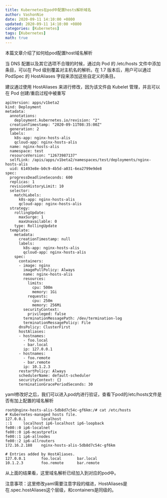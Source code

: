 ```yaml
---
title: Kubernetes在pod中配置hosts解析域名
author: VashonNie
date: 2020-09-11 14:10:00 +0800
updated: 2020-09-11 14:10:00 +0800
categories: [Kubernetes]
tags: [Kubernetes]
math: true
---
```


本篇文章介绍了如何给pod配置host域名解析

当 DNS 配置以及其它选项不合理的时候，通过向 Pod 的 /etc/hosts 文件中添加条目，可以在 Pod 级别覆盖对主机名的解析。在 1.7 版本后，用户可以通过 PodSpec 的 HostAliases 字段来添加这些自定义的条目。

建议通过使用 HostAliases 来进行修改，因为该文件由 Kubelet 管理，并且可以在 Pod 创建/重启过程中被重写

```
apiVersion: apps/v1beta2
kind: Deployment
metadata:
  annotations:
    deployment.kubernetes.io/revision: "2"
  creationTimestamp: "2020-09-11T08:35:00Z"
  generation: 2
  labels:
    k8s-app: nginx-hosts-alis
    qcloud-app: nginx-hosts-alis
  name: nginx-hosts-alis
  namespace: test
  resourceVersion: "12673987137"
  selfLink: /apis/apps/v1beta2/namespaces/test/deployments/nginx-hosts-alis
  uid: 61493e8e-b0c9-4b5d-a031-6ea2799e9de8
spec:
  progressDeadlineSeconds: 600
  replicas: 1
  revisionHistoryLimit: 10
  selector:
    matchLabels:
      k8s-app: nginx-hosts-alis
      qcloud-app: nginx-hosts-alis
  strategy:
    rollingUpdate:
      maxSurge: 1
      maxUnavailable: 0
    type: RollingUpdate
  template:
    metadata:
      creationTimestamp: null
      labels:
        k8s-app: nginx-hosts-alis
        qcloud-app: nginx-hosts-alis
    spec:
      containers:
      - image: nginx
        imagePullPolicy: Always
        name: nginx-hosts-alis
        resources:
          limits:
            cpu: 500m
            memory: 1Gi
          requests:
            cpu: 250m
            memory: 256Mi
        securityContext:
          privileged: false
        terminationMessagePath: /dev/termination-log
        terminationMessagePolicy: File
      dnsPolicy: ClusterFirst
      hostAliases:
      - hostnames:
        - foo.local
        - bar.local
        ip: 127.0.0.1
      - hostnames:
        - foo.remote
        - bar.remote
        ip: 10.1.2.3
      restartPolicy: Always
      schedulerName: default-scheduler
      securityContext: {}
      terminationGracePeriodSeconds: 30
```

yaml修改好之后，我们可以进入pod内进行验证，查看下pod的/etc/hosts文件是否有加上配置的域名解析

```
root@nginx-hosts-alis-5db8d7c54c-gf6km:/# cat /etc/hosts
# Kubernetes-managed hosts file.
127.0.0.1       localhost
::1     localhost ip6-localhost ip6-loopback
fe00::0 ip6-localnet
fe00::0 ip6-mcastprefix
fe00::1 ip6-allnodes
fe00::2 ip6-allrouters
172.16.2.188    nginx-hosts-alis-5db8d7c54c-gf6km

# Entries added by HostAliases.
127.0.0.1       foo.local       bar.local
10.1.2.3        foo.remote      bar.remote
```

从上面的结果看，这里域名解析已经加入到对应的pod中。

注意事项：这里修改yaml需要注意字段的缩进，HostAliases是在.spec.hostAliases这个层级，和containers是同级的。
